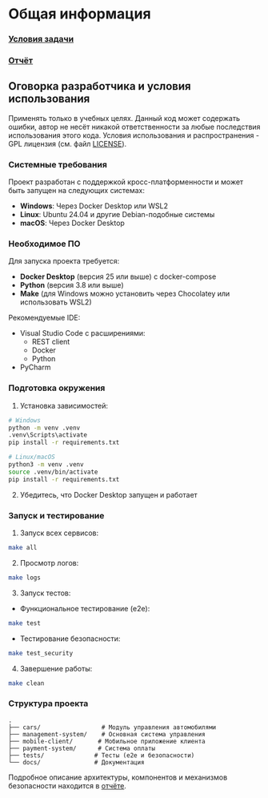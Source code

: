 # Общая информация

### [Условия задачи](docs/task.md)

### [Отчёт](docs/report.md)

## Оговорка разработчика и условия использования

Применять только в учебных целях. Данный код может содержать ошибки, автор не несёт никакой ответственности за любые последствия использования этого кода.
Условия использования и распространения - GPL лицензия (см. файл [LICENSE](LICENSE)).

### Системные требования

Проект разработан с поддержкой кросс-платформенности и может быть запущен на следующих системах:

- **Windows**: Через Docker Desktop или WSL2
- **Linux**: Ubuntu 24.04 и другие Debian-подобные системы
- **macOS**: Через Docker Desktop

### Необходимое ПО

Для запуска проекта требуется:

- **Docker Desktop** (версия 25 или выше) с docker-compose
- **Python** (версия 3.8 или выше)
- **Make** (для Windows можно установить через Chocolatey или использовать WSL2)

Рекомендуемые IDE:
- Visual Studio Code с расширениями:
  - REST client
  - Docker
  - Python
- PyCharm

### Подготовка окружения

1. Установка зависимостей:
```bash
# Windows
python -m venv .venv
.venv\Scripts\activate
pip install -r requirements.txt

# Linux/macOS
python3 -m venv .venv
source .venv/bin/activate
pip install -r requirements.txt
```

2. Убедитесь, что Docker Desktop запущен и работает

### Запуск и тестирование

1. Запуск всех сервисов:
```bash
make all
```

2. Просмотр логов:
```bash
make logs
```

3. Запуск тестов:
- Функциональное тестирование (e2e):
```bash
make test
```
- Тестирование безопасности:
```bash
make test_security
```

4. Завершение работы:
```bash
make clean
```

### Структура проекта

```
.
├── cars/                 # Модуль управления автомобилями
├── management-system/    # Основная система управления
├── mobile-client/       # Мобильное приложение клиента
├── payment-system/      # Система оплаты
├── tests/              # Тесты (e2e и безопасности)
└── docs/               # Документация
```

Подробное описание архитектуры, компонентов и механизмов безопасности находится в [отчёте](docs/report.md).
